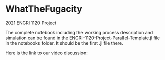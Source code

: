 # WhatTheFugacity
2021 ENGRI 1120 Project

The complete notebook including the working process description and simulation can be found in the ENGRI-1120-Project-Parallel-Template.jl file in the notebooks folder. It should be the first .jl file there. 

Here is the link to our video discussion: 
